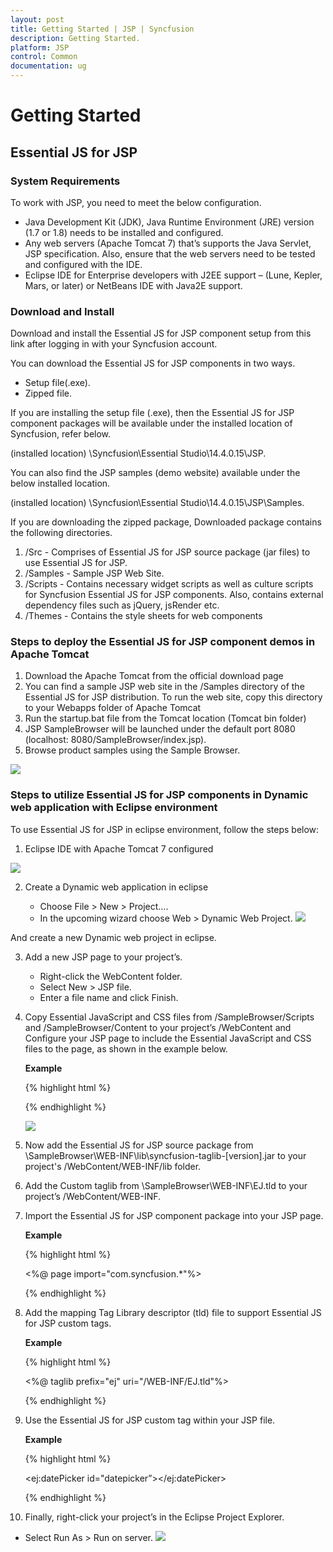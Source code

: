 ```yaml
---
layout: post
title: Getting Started | JSP | Syncfusion
description: Getting Started.
platform: JSP 
control: Common 
documentation: ug
---
```


# Getting Started

## Essential JS for JSP

### System Requirements

To work with JSP, you need to meet the below configuration. 

* Java Development Kit (JDK), Java Runtime Environment (JRE) version (1.7 or 1.8) needs to be installed and configured.
* Any web servers (Apache Tomcat 7) that’s supports the Java Servlet, JSP specification. Also, ensure that the web servers need to be tested and configured with the IDE.
* Eclipse IDE for Enterprise developers with J2EE support – (Lune, Kepler, Mars, or later) or NetBeans IDE with Java2E support.

### Download and Install 

Download and install the Essential JS for JSP component setup from this link after logging in with your Syncfusion account. 

You can download the Essential JS for JSP components in two ways.

* Setup file(.exe).
* Zipped file.

If you are installing the setup file (.exe), then the Essential JS for JSP component packages will be available under the installed location of Syncfusion, refer below.

   (installed location) \Syncfusion\Essential Studio\14.4.0.15\JSP\.

You can also find the JSP samples (demo website) available under the below installed location.

  (installed location) \Syncfusion\Essential Studio\14.4.0.15\JSP\Samples\.

If you are downloading the zipped package, Downloaded package contains the following directories.

1.	/Src - Comprises of Essential JS for JSP source package (jar files) to use Essential JS for JSP.
2.	/Samples - Sample JSP Web Site.
3.	/Scripts - Contains necessary widget scripts as well as culture scripts for Syncfusion Essential JS for JSP components. Also, contains external dependency files such as jQuery, jsRender etc.
4.	/Themes - Contains the style sheets for web components


### Steps to deploy the Essential JS for JSP component demos in Apache Tomcat 

1.	Download the Apache Tomcat from the official download page
2.	You can find a sample JSP web site in the /Samples directory of the Essential JS for JSP distribution. To run the web site, copy this directory to your Webapps folder of Apache Tomcat
3.	Run the startup.bat file from the Tomcat location (Tomcat bin folder)
4.	JSP SampleBrowser will be launched under the default port 8080 (localhost: 8080/SampleBrowser/index.jsp).
5.	Browse product samples using the Sample Browser.

![](Getting-Started_images/Getteing-Started_img5.PNG)

### Steps to utilize Essential JS for JSP components in Dynamic web application with Eclipse environment

To use Essential JS for JSP in eclipse environment, follow the steps below:


1. Eclipse IDE with Apache Tomcat 7 configured 

  ![](Getting-Started_images/Getteing-Started_img1.png)


2. Create a Dynamic web application in eclipse

   *	Choose File > New > Project....
   *	In the upcoming wizard choose Web > Dynamic Web Project.
   ![](Getting-Started_images/Getteing-Started_img2.PNG)

  And create a new Dynamic web project in eclipse.

3. Add a new JSP page to your project’s.
   *	Right-click the WebContent folder. 
   *	Select New > JSP file. 
   *	Enter a file name and click Finish.


4. Copy Essential JavaScript and CSS files from /SampleBrowser/Scripts and /SampleBrowser/Content to your project’s /WebContent and Configure your JSP page to include the Essential JavaScript and CSS files to the page, as shown in the example below.

    <b>Example</b>

    {% highlight html %}

    <head>

    <link href="Content/ejthemes/material/ej.web.all.min.css" rel="stylesheet" />

    <script type="text/javascript" src="Scripts/ej.web.all.min.js"></script>

    </head>

    {% endhighlight %}

    ![](Getting-Started_images/Getteing-Started_img3.PNG)

5. Now add the Essential JS for JSP source package from \SampleBrowser\WEB-INF\lib\syncfusion-taglib-[version].jar to your project's /WebContent/WEB-INF/lib folder.

6. Add the Custom taglib from \SampleBrowser\WEB-INF\EJ.tld to your project’s /WebContent/WEB-INF.
 
7. Import the Essential JS for JSP component package into your JSP page.

    <b>Example</b>

    {% highlight html %}

    <%@ page import="com.syncfusion.*"%>

    {% endhighlight %}

8. Add the mapping Tag Library descriptor (tld) file to support Essential JS for JSP custom tags.

    <b>Example</b>

    {% highlight html %}

    <%@ taglib prefix="ej" uri="/WEB-INF/EJ.tld"%>

    {% endhighlight %}

9. Use the Essential JS for JSP custom tag within your JSP file.

    <b>Example</b>

    {% highlight html %}

    <ej:datePicker id="datepicker”></ej:datePicker>

    {% endhighlight %}

10. Finally, right-click your project’s in the Eclipse Project Explorer.

   * Select Run As > Run on server.
  ![](Getting-Started_images/Getteing-Started_img4.PNG)




